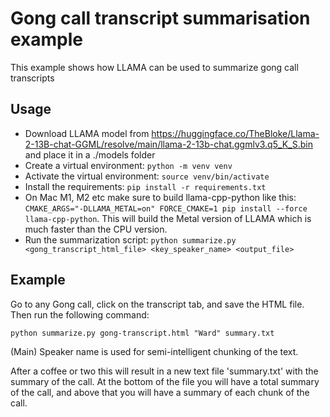 # Gong call transcript summarisation example

This example shows how LLAMA can be used to summarize gong call transcripts

## Usage

- Download LLAMA model from https://huggingface.co/TheBloke/Llama-2-13B-chat-GGML/resolve/main/llama-2-13b-chat.ggmlv3.q5_K_S.bin and place it in a ./models folder
- Create a virtual environment: `python -m venv venv`
- Activate the virtual environment: `source venv/bin/activate`
- Install the requirements: `pip install -r requirements.txt`
- On Mac M1, M2 etc make sure to build llama-cpp-python like this: `CMAKE_ARGS="-DLLAMA_METAL=on" FORCE_CMAKE=1 pip install --force llama-cpp-python`. This will build the Metal version of LLAMA which is much faster than the CPU version.
- Run the summarization script: `python summarize.py <gong_transcript_html_file> <key_speaker_name> <output_file>`

## Example

Go to any Gong call, click on the transcript tab, and save the HTML file. Then run the following command:

```
python summarize.py gong-transcript.html "Ward" summary.txt
```

(Main) Speaker name is used for semi-intelligent chunking of the text. 

After a coffee or two this will result in a new text file 'summary.txt' with the summary of the call. At the bottom of the file you will have a total summary of the call, and above that you will have a summary of each chunk of the call.